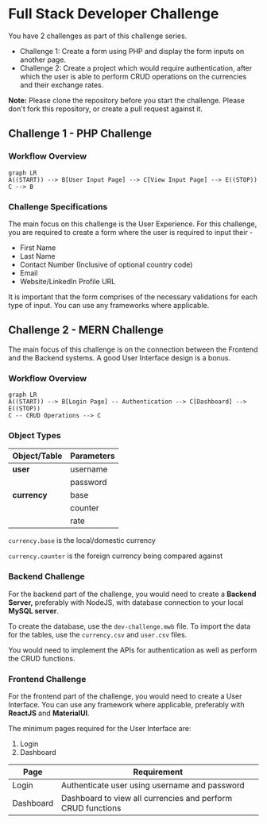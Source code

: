 # Full Stack Developer Challenge

You have 2 challenges as part of this challenge series.

- Challenge 1: Create a form using PHP and display the form inputs on another page.
- Challenge 2: Create a project which would require authentication, after which the user is able to perform CRUD operations on the currencies and their exchange rates.

**Note:** Please clone the repository before you start the challenge. Please don't fork this repository, or create a pull request against it.

## Challenge 1 - PHP Challenge

### Workflow Overview
```mermaid
graph LR
A((START)) --> B[User Input Page] --> C[View Input Page] --> E((STOP))
C --> B
```

### Challenge Specifications

The main focus on this challenge is the User Experience. For this challenge, you are required to create a form where the user is required to input their - 

 - First Name
 - Last Name
 - Contact Number (Inclusive of optional country code)
 - Email
 - Website/LinkedIn Profile URL

It is important that the form comprises of the necessary validations for each type of input. You can use any frameworks where applicable.

## Challenge 2 - MERN Challenge

The main focus of this challenge is on the connection between the Frontend and the Backend systems. A good User Interface design is a bonus. 

### Workflow Overview

```mermaid
graph LR
A((START)) --> B[Login Page] -- Authentication --> C[Dashboard] --> E((STOP))
C -- CRUD Operations --> C
```


### Object Types

| Object/Table | Parameters  |
|--|--|
| **user** | username |
| | password |
| **currency** | base |
| | counter |
| | rate |

`currency.base` is the local/domestic currency

`currency.counter` is the foreign currency being compared against 

### Backend Challenge

For the backend part of the challenge, you would need to create a **Backend Server,** preferably with NodeJS, with database connection to your local **MySQL server**.

To create the database, use the `dev-challenge.mwb` file.
To import the data for the tables, use the `currency.csv` and `user.csv` files.

You would need to implement the APIs for authentication as well as perform the CRUD functions. 

### Frontend Challenge

For the frontend part of the challenge, you would need to create a User Interface. You can use any framework where applicable, preferably with **ReactJS** and **MaterialUI**. 

The minimum pages required for the User Interface are: 
 1. Login
 2. Dashboard

| Page | Requirement |
|--|--|
| Login | Authenticate user using username and password |
| Dashboard | Dashboard to view all currencies and perform CRUD functions  |
